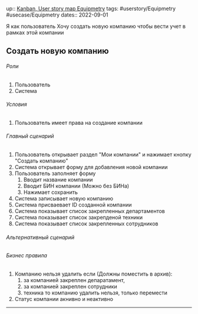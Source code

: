 up:: [Kanban, User story map Equipmetry](../Kanban,%20User%20story%20map%20Equipmetry.md)
tags: #userstory/Equipmetry  #usecase/Equipmetry 
dates:: 2022-09-01

Я как пользователь
Хочу создать новую компанию
чтобы вести учет в рамках этой компании


## Создать новую компанию

###### Роли
1. Пользователь
2. Система

###### Условия
1. Пользователь имеет права на создание компании

###### Главный сценарий
1. Пользователь открывает раздел "Мои компании" и нажимает кнопку "Создать компанию"
2. Система открывает форму для добавления новой компании
3. Пользователь заполняет форму
	1. Вводит название компании
	2. Вводит БИН компании (Можно без БИНа)
	3. Нажимает сохранить
4. Система записывает новую компанию
5. Система присваевает ID созданной компании
6. Система показывает список закрепленных департаментов 
7. Система показывает список закрепденой техники
8. Система показывает список закрепленных сотрудников


###### Альтернативный сценарий


###### Бизнес правила
1. Компанию нельзя удалить если (Должны поместить в архив):
	1. за компанией закреплен депаратамент,
	2. за компанией закреплен сотрудники 
	3. техника то компанию удалить нельзя, только перемести
2. Статус компании акнивно и неактивно

---
